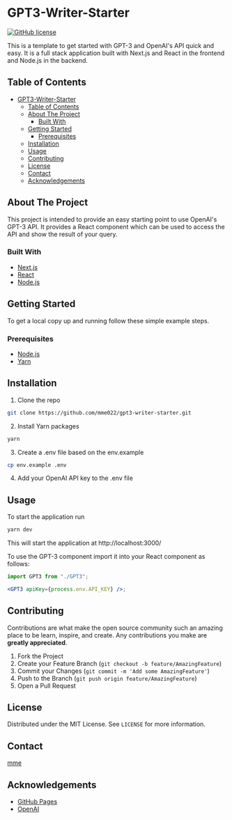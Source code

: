 # GPT3-Writer-Starter

[![GitHub license](https://img.shields.io/badge/license-MIT-green)](LICENSE)

This is a template to get started with GPT-3 and OpenAI's API quick and easy. It is a full stack application built with Next.js and React in the frontend and Node.js in the backend.

## Table of Contents

- [GPT3-Writer-Starter](#gpt3-writer-starter)
  - [Table of Contents](#table-of-contents)
  - [About The Project](#about-the-project)
    - [Built With](#built-with)
  - [Getting Started](#getting-started)
    - [Prerequisites](#prerequisites)
  - [Installation](#installation)
  - [Usage](#usage)
  - [Contributing](#contributing)
  - [License](#license)
  - [Contact](#contact)
  - [Acknowledgements](#acknowledgements)

## About The Project

This project is intended to provide an easy starting point to use OpenAI's GPT-3 API. It provides a React component which can be used to access the API and show the result of your query.

### Built With

- [Next.js](https://nextjs.org/)
- [React](https://reactjs.org/)
- [Node.js](https://nodejs.org/)

## Getting Started

To get a local copy up and running follow these simple example steps.

### Prerequisites

- [Node.js](https://nodejs.org/)
- [Yarn](https://yarnpkg.com/)

## Installation

1. Clone the repo

```sh
git clone https://github.com/mme022/gpt3-writer-starter.git
```

2. Install Yarn packages

```sh
yarn
```

3. Create a .env file based on the env.example

```sh
cp env.example .env
```

4. Add your OpenAI API key to the .env file

## Usage

To start the application run

```sh
yarn dev
```

This will start the application at http://localhost:3000/

To use the GPT-3 component import it into your React component as follows:

```jsx
import GPT3 from "./GPT3";

<GPT3 apiKey={process.env.API_KEY} />;
```

## Contributing

Contributions are what make the open source community such an amazing place to be learn, inspire, and create. Any contributions you make are **greatly appreciated**.

1. Fork the Project
2. Create your Feature Branch (`git checkout -b feature/AmazingFeature`)
3. Commit your Changes (`git commit -m 'Add some AmazingFeature'`)
4. Push to the Branch (`git push origin feature/AmazingFeature`)
5. Open a Pull Request

## License

Distributed under the MIT License. See `LICENSE` for more information.

## Contact

[mme](https://github.com/mme022)

## Acknowledgements

- [GitHub Pages](https://pages.github.com)
- [OpenAI](https://openai.com/)
